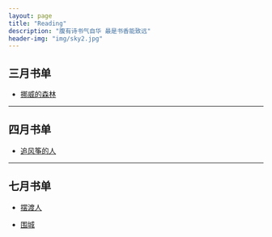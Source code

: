 ```yaml
---
layout: page
title: "Reading"
description: "腹有诗书气自华 最是书香能致远"
header-img: "img/sky2.jpg"
---
```


## 三月书单

* [挪威的森林](https://book.douban.com/subject/1046265/)

***

## 四月书单

* [追风筝的人](https://book.douban.com/subject/1770782/)

***

## 七月书单

* [摆渡人](https://book.douban.com/subject/26356948/)

* [围城](https://book.douban.com/subject/24745649/)
